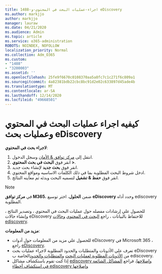 ```yaml
---
title: 1488-اجراء-عمليات البحث في المحتوي-و eDiscovery
ms.author: markjjo
author: markjjo
manager: lauraw
ms.date: 04/21/2020
ms.audience: Admin
ms.topic: article
ms.service: o365-administration
ROBOTS: NOINDEX, NOFOLLOW
localization_priority: Normal
ms.collection: Adm_O365
ms.custom:
- "1488"
- "3200003"
ms.assetid: ''
ms.openlocfilehash: 25fe9f6670c0108370aa5a8fc7c1c271f6c809a1
ms.sourcegitcommit: 4a82381bdb22cbc8bc91d2e02c633897d45ade4b
ms.translationtype: MT
ms.contentlocale: ar-SA
ms.lasthandoff: 12/14/2020
ms.locfileid: "49668501"
---
```

# <a name="how-to-perform-content-searches-and-ediscovery-searches"></a>كيفيه اجراء عمليات البحث في المحتوي وعمليات بحث eDiscovery

**لاجراء بحث في المحتوي**:

1. انتقل إلى [مركز توافق & الأمان](https://protection.office.com) وسجل الدخول.
2. انقر فوق **البحث في بحث المحتوي >**.
3. انقر فوق **بحث جديد** لإنشاء بحث جديد.
4. ادخل شروط البحث المطلوبة بما في ذلك الكلمات الاساسيه ومواقع المحتوي.
5. انقر فوق **حفظ & تشغيل** لتسميه البحث وبدئه ثم معاينه النتائج.

> [!NOTE]
> في **مركز توافق M365**، ضمن **الحلول**، اختر توسيع **eDiscovery** وحدد أداه ediscovery المطلوبة.

للحصول علي إرشادات مفصله حول عمليات البحث في المحتوي ، وتصدير النتائج ، وإنشاء حالات eDiscovery للاحتفاظ بالبيانات ، راجع [البحث في المحتوي](https://docs.microsoft.com/microsoft-365/compliance/content-search) [وحالات ediscovery](https://docs.microsoft.com/microsoft-365/compliance/ediscovery-cases).

**مزيد من المعلومات**:

- للحصول علي مزيد من المعلومات حول أدوات eDiscovery في Microsoft 365 ، راجع [eDiscovery](https://docs.microsoft.com/microsoft-365/compliance/ediscovery).
- تعرف علي الأذونات والمتطلبات والحدود المطلوبة لاجراء عمليات بحث eDiscovery من [الأذونات المطلوبة لعمليات البحث](https://docs.microsoft.com/microsoft-365/compliance/assign-ediscovery-permissions) [والمتطلبات والحدود](https://docs.microsoft.com/microsoft-365/compliance/limits-for-content-search)الخاصة ب ediscovery.
- إذا كنت تقوم باستكشاف مشاكل [ediscovery وإصلاحها](https://docs.microsoft.com/microsoft-365/compliance/investigating-partially-indexed-items-in-ediscovery)، فراجع [المشاكل الشائعة في استكشاف أخطاء ediscovery وإصلاحها](https://docs.microsoft.com/microsoft-365/compliance/ediscovery-troubleshooting-common-issues)

